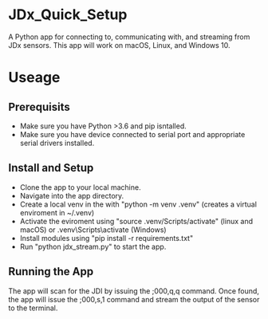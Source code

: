 # JDx_Quick_Setup
A Python app for connecting to, communicating with, and streaming from JDx sensors. This app will work on macOS, Linux, and Windows 10.

# Useage
## Prerequisits
+ Make sure you have Python >3.6 and pip isntalled.
+ Make sure you have device connected to serial port and appropriate serial drivers installed.
## Install and Setup
+ Clone the app to your local machine.
+ Navigate into the app directory. 
+ Create a local venv in the with "python -m venv .venv" (creates a virtual enviroment in ~/.venv)
+ Activate the eviroment using "source .venv/Scripts/activate" (linux and macOS) or .venv\Scripts\activate (Windows)
+ Install modules using "pip install -r requirements.txt"
+ Run "python jdx_stream.py" to start the app.
## Running the App
The app will scan for the JDI by issuing the ;000,q,q command. Once found, the app will issue the ;000,s,1 command and stream the output of the sensor to the terminal.
